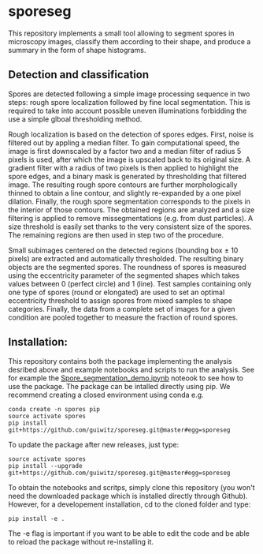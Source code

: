 # sporeseg

This repository implements a small tool allowing to segment spores in microscopy images, classify them according to their shape, and produce a summary in the form of shape histograms.

## Detection and classification

Spores are detected following a simple image processing sequence in two steps: rough spore localization followed by fine local segmentation. This is required to take into account possible uneven illuminations forbidding the use a simple glboal thresholding method.

Rough localization is based on the detection of spores edges. First, noise is filtered out by appling a median filter. To gain computational speed, the image is first downscaled by a factor two and a median filter of radius 5 pixels is used, after which the image is upscaled back to its original size. A gradient filter with a radius of two pixels is then applied to highlight the spore edges, and a binary mask is generated by thresholding that filtered image. The resulting rough spore contours are further  morphologically thinned to obtain a line contour, and slightly re-expanded by a one pixel dilation. Finally, the rough spore segmentation corresponds to the pixels in the interior of those contours. The obtained regions are analyzed and a size filtering is applied to remove missegmentations (e.g. from dust particles). A size threshold is easily set thanks to the very consistent size of the spores. The remaining regions are then used in step two of the procedure.

Small subimages centered on the detected regions (bounding box $\pm$ 10 pixels) are extracted and automatically thresholded. The resulting binary objects are the segmented spores. The roundness of spores is measured using the eccentricity parameter of the segmented shapes which takes values between 0 (perfect circle) and 1 (line). Test samples containing only one type of spores (round or elongated) are used to set an optimal eccentricity threshold to assign spores from mixed samples to shape categories. Finally, the data from a complete set of images for a given condition are pooled together to measure the fraction of round spores.

## Installation:

This repository contains both the package implementing the analysis desribed above and example notebooks and scripts to run the analysis. See for example the [Spore_segmentation_demo.ipynb](notebooks/Spore_segmentation_demo.ipynb) noteook to see how to use the package. The package can be intalled directly using pip. We recommend creating a closed environment using conda e.g.

```
conda create -n spores pip
source activate spores
pip install git+https://github.com/guiwitz/sporeseg.git@master#egg=sporeseg

```
To update the package after new releases, just type:
```
source activate spores
pip install --upgrade git+https://github.com/guiwitz/sporeseg.git@master#egg=sporeseg
```

To obtain the notebooks and scritps, simply clone this repository (you won't need the downloaded package which is installed directly through Github). However, for a developement installation, cd to the cloned folder and type:

```
pip install -e .
```

The -e flag is important if you want to be able to edit the code and be able to reload the package without re-installing it.
